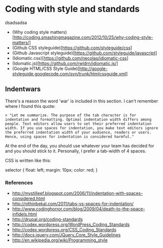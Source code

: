 # Coding with style and standards
dsadsadsa

- (Why coding style matters)[http://coding.smashingmagazine.com/2012/10/25/why-coding-style-matters/]
- (Github CSS styleguide)[https://github.com/styleguide/css]
- (Github Javascript styleguide)[https://github.com/styleguide/javascript]
- (Idiomatic.css)[https://github.com/necolas/idiomatic-css]
- (Idomatic.js)[https://github.com/rwldrn/idiomatic.js/]
- (Google HTML/CSS Style Guide)[http://google-styleguide.googlecode.com/svn/trunk/htmlcssguide.xml]

## Indentwars
There's a reason the word 'war' is included in this section. I can't remember where I found this quote:

	> "Let me summarize. The purpose of the tab character is for indentation and formatting. Optimal indentation width differs among people. Text editors allow users to set their preferred indentation width. If you use spaces for indentation, you make text editors ignore the preferred indentation width of your audience, readers or users. Hence, using spaces for indentation is considered harmful."

At the end of the day, you should use whatever your team has decided for and you should stick to it. Personally, I prefer a tab-width of 4 spaces.

CSS is written like this:

selector {
	float: left; margin: 10px;
	color: red;
}

### References

- http://mystilleef.blogspot.com/2006/11/indentation-with-spaces-considered.html
- http://nithinbekal.com/2011/tabs-vs-spaces-for-indentation/
- http://www.codinghorror.com/blog/2009/04/death-to-the-space-infidels.html
- http://drupal.org/coding-standards
- http://codex.wordpress.org/WordPress_Coding_Standards
- http://codex.wordpress.org/CSS_Coding_Standards
- http://docs.jquery.com/JQuery_Core_Style_Guidelines
- http://en.wikipedia.org/wiki/Programming_style